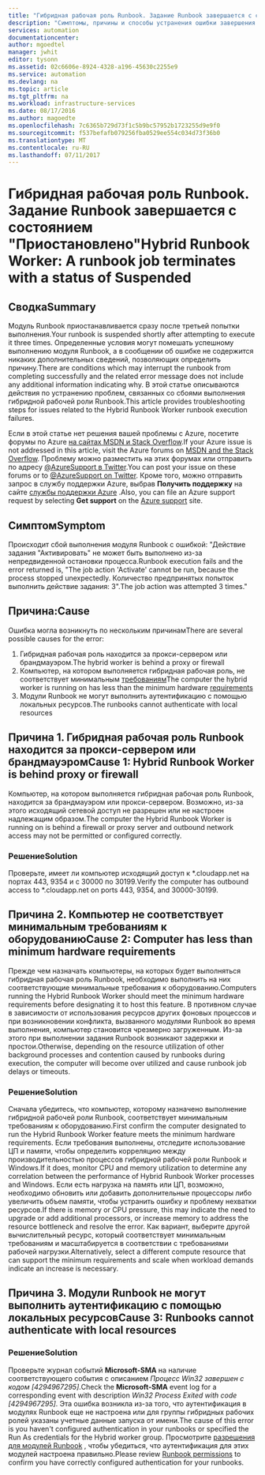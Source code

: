 ```yaml
---
title: "Гибридная рабочая роль Runbook. Задание Runbook завершается с состоянием \"Приостановлено\" | Документация Майкрософт"
description: "Симптомы, причины и способы устранения ошибки завершения задания гибридной рабочей роли Runbook."
services: automation
documentationcenter: 
author: mgoedtel
manager: jwhit
editor: tysonn
ms.assetid: 02c6606e-8924-4328-a196-45630c2255e9
ms.service: automation
ms.devlang: na
ms.topic: article
ms.tgt_pltfrm: na
ms.workload: infrastructure-services
ms.date: 08/17/2016
ms.author: magoedte
ms.openlocfilehash: 7c6365b729d73f1c5b9bc57952b1723255d9e9f0
ms.sourcegitcommit: f537befafb079256fba0529ee554c034d73f36b0
ms.translationtype: MT
ms.contentlocale: ru-RU
ms.lasthandoff: 07/11/2017
---
```

# <a name="hybrid-runbook-worker-a-runbook-job-terminates-with-a-status-of-suspended"></a><span data-ttu-id="34933-103">Гибридная рабочая роль Runbook. Задание Runbook завершается с состоянием "Приостановлено"</span><span class="sxs-lookup"><span data-stu-id="34933-103">Hybrid Runbook Worker: A runbook job terminates with a status of Suspended</span></span>
## <a name="summary"></a><span data-ttu-id="34933-104">Сводка</span><span class="sxs-lookup"><span data-stu-id="34933-104">Summary</span></span>
<span data-ttu-id="34933-105">Модуль Runbook приостанавливается сразу после третьей попытки выполнения.</span><span class="sxs-lookup"><span data-stu-id="34933-105">Your runbook is suspended shortly after attempting to execute it three times.</span></span> <span data-ttu-id="34933-106">Определенные условия могут помешать успешному выполнению модуля Runbook, а в сообщении об ошибке не содержится никаких дополнительных сведений, позволяющих определить причину.</span><span class="sxs-lookup"><span data-stu-id="34933-106">There are conditions which may interrupt the runbook from completing successfully and the related error message does not include any additional information indicating why.</span></span> <span data-ttu-id="34933-107">В этой статье описываются действия по устранению проблем, связанных со сбоями выполнения гибридной рабочей роли Runbook.</span><span class="sxs-lookup"><span data-stu-id="34933-107">This article provides troubleshooting steps for issues related to the Hybrid Runbook Worker runbook execution failures.</span></span>

<span data-ttu-id="34933-108">Если в этой статье нет решения вашей проблемы с Azure, посетите форумы по Azure [на сайтах MSDN и Stack Overflow](https://azure.microsoft.com/support/forums/).</span><span class="sxs-lookup"><span data-stu-id="34933-108">If your Azure issue is not addressed in this article, visit the Azure forums on [MSDN and the Stack Overflow](https://azure.microsoft.com/support/forums/).</span></span> <span data-ttu-id="34933-109">Проблему можно разместить на этих форумах или отправить по адресу [@AzureSupport в Twitter](https://twitter.com/AzureSupport).</span><span class="sxs-lookup"><span data-stu-id="34933-109">You can post your issue on these forums or to [@AzureSupport on Twitter](https://twitter.com/AzureSupport).</span></span> <span data-ttu-id="34933-110">Кроме того, можно отправить запрос в службу поддержки Azure, выбрав **Получить поддержку** на сайте [службы поддержки Azure](https://azure.microsoft.com/support/options/) .</span><span class="sxs-lookup"><span data-stu-id="34933-110">Also, you can file an Azure support request by selecting **Get support** on the [Azure support](https://azure.microsoft.com/support/options/) site.</span></span>

## <a name="symptom"></a><span data-ttu-id="34933-111">Симптом</span><span class="sxs-lookup"><span data-stu-id="34933-111">Symptom</span></span>
<span data-ttu-id="34933-112">Происходит сбой выполнения модуля Runbook с ошибкой: "Действие задания "Активировать" не может быть выполнено из-за непредвиденной остановки процесса.</span><span class="sxs-lookup"><span data-stu-id="34933-112">Runbook execution fails and the error returned is, "The job action 'Activate' cannot be run, because the process stopped unexpectedly.</span></span> <span data-ttu-id="34933-113">Количество предпринятых попыток выполнить действие задания: 3".</span><span class="sxs-lookup"><span data-stu-id="34933-113">The job action was attempted 3 times."</span></span>

## <a name="cause"></a><span data-ttu-id="34933-114">Причина:</span><span class="sxs-lookup"><span data-stu-id="34933-114">Cause</span></span>
<span data-ttu-id="34933-115">Ошибка могла возникнуть по нескольким причинам</span><span class="sxs-lookup"><span data-stu-id="34933-115">There are several possible causes for the error:</span></span> 

1. <span data-ttu-id="34933-116">Гибридная рабочая роль находится за прокси-сервером или брандмауэром.</span><span class="sxs-lookup"><span data-stu-id="34933-116">The hybrid worker is behind a proxy or firewall</span></span>
2. <span data-ttu-id="34933-117">Компьютер, на котором выполняется гибридная рабочая роль, не соответствует минимальным [требованиям](automation-hybrid-runbook-worker.md#hybrid-runbook-worker-requirements)</span><span class="sxs-lookup"><span data-stu-id="34933-117">The computer the hybrid worker is running on has less than the minimum hardware [requirements](automation-hybrid-runbook-worker.md#hybrid-runbook-worker-requirements)</span></span> 
3. <span data-ttu-id="34933-118">Модули Runbook не могут выполнить аутентификацию с помощью локальных ресурсов.</span><span class="sxs-lookup"><span data-stu-id="34933-118">The runbooks cannot authenticate with local resources</span></span>

## <a name="cause-1-hybrid-runbook-worker-is-behind-proxy-or-firewall"></a><span data-ttu-id="34933-119">Причина 1. Гибридная рабочая роль Runbook находится за прокси-сервером или брандмауэром</span><span class="sxs-lookup"><span data-stu-id="34933-119">Cause 1: Hybrid Runbook Worker is behind proxy or firewall</span></span>
<span data-ttu-id="34933-120">Компьютер, на котором выполняется гибридная рабочая роль Runbook, находится за брандмауэром или прокси-сервером. Возможно, из-за этого исходящий сетевой доступ не разрешен или не настроен надлежащим образом.</span><span class="sxs-lookup"><span data-stu-id="34933-120">The computer the Hybrid Runbook Worker is running on is behind a firewall or proxy server and outbound network access may not be permitted or configured correctly.</span></span>

### <a name="solution"></a><span data-ttu-id="34933-121">Решение</span><span class="sxs-lookup"><span data-stu-id="34933-121">Solution</span></span>
<span data-ttu-id="34933-122">Проверьте, имеет ли компьютер исходящий доступ к *.cloudapp.net на портах 443, 9354 и с 30000 по 30199.</span><span class="sxs-lookup"><span data-stu-id="34933-122">Verify the computer has outbound access to *.cloudapp.net on ports 443, 9354, and 30000-30199.</span></span> 

## <a name="cause-2-computer-has-less-than-minimum-hardware-requirements"></a><span data-ttu-id="34933-123">Причина 2. Компьютер не соответствует минимальным требованиям к оборудованию</span><span class="sxs-lookup"><span data-stu-id="34933-123">Cause 2: Computer has less than minimum hardware requirements</span></span>
<span data-ttu-id="34933-124">Прежде чем назначать компьютеры, на которых будет выполняться гибридная рабочая роль Runbook, необходимо выполнить на них соответствующие минимальные требования к оборудованию.</span><span class="sxs-lookup"><span data-stu-id="34933-124">Computers running the Hybrid Runbook Worker should meet the minimum hardware requirements before designating it to host this feature.</span></span> <span data-ttu-id="34933-125">В противном случае в зависимости от использования ресурсов других фоновых процессов и при возникновении конфликта, вызванного модулями Runbook во время выполнения, компьютер становится чрезмерно загруженным. Из-за этого при выполнении задания Runbook возникают задержки и простои.</span><span class="sxs-lookup"><span data-stu-id="34933-125">Otherwise, depending on the resource utilization of other background processes and contention caused by runbooks during execution, the computer will become over utilized and cause runbook job delays or timeouts.</span></span> 

### <a name="solution"></a><span data-ttu-id="34933-126">Решение</span><span class="sxs-lookup"><span data-stu-id="34933-126">Solution</span></span>
<span data-ttu-id="34933-127">Сначала убедитесь, что компьютер, которому назначено выполнение гибридной рабочей роли Runbook, соответствует минимальным требованиям к оборудованию.</span><span class="sxs-lookup"><span data-stu-id="34933-127">First confirm the computer designated to run the Hybrid Runbook Worker feature meets the minimum hardware requirements.</span></span>  <span data-ttu-id="34933-128">Если требования выполнены, отследите использование ЦП и памяти, чтобы определить корреляцию между производительностью процессов гибридной рабочей роли Runbook и Windows.</span><span class="sxs-lookup"><span data-stu-id="34933-128">If it does, monitor CPU and memory utilization to determine any correlation between the performance of Hybrid Runbook Worker processes and Windows.</span></span>  <span data-ttu-id="34933-129">Если есть нагрузка на память или ЦП, возможно, необходимо обновить или добавить дополнительные процессоры либо увеличить объем памяти, чтобы устранить ошибку и проблему нехватки ресурсов.</span><span class="sxs-lookup"><span data-stu-id="34933-129">If there is memory or CPU pressure, this may indicate the need to upgrade or add additional processors, or increase memory to address the resource bottleneck and resolve the error.</span></span> <span data-ttu-id="34933-130">Как вариант, выберите другой вычислительный ресурс, который соответствует минимальным требованиям и масштабируется в соответствии с требованиями рабочей нагрузки.</span><span class="sxs-lookup"><span data-stu-id="34933-130">Alternatively, select a different compute resource that can support the minimum requirements and scale when workload demands indicate an increase is necessary.</span></span>         

## <a name="cause-3-runbooks-cannot-authenticate-with-local-resources"></a><span data-ttu-id="34933-131">Причина 3. Модули Runbook не могут выполнить аутентификацию с помощью локальных ресурсов</span><span class="sxs-lookup"><span data-stu-id="34933-131">Cause 3: Runbooks cannot authenticate with local resources</span></span>
### <a name="solution"></a><span data-ttu-id="34933-132">Решение</span><span class="sxs-lookup"><span data-stu-id="34933-132">Solution</span></span>
<span data-ttu-id="34933-133">Проверьте журнал событий **Microsoft-SMA** на наличие соответствующего события с описанием *Процесс Win32 завершен с кодом [4294967295]*.</span><span class="sxs-lookup"><span data-stu-id="34933-133">Check the **Microsoft-SMA** event log for a corresponding event with description *Win32 Process Exited with code [4294967295]*.</span></span>  <span data-ttu-id="34933-134">Эта ошибка возникла из-за того, что аутентификация в модулях Runbook еще не настроена или для группы гибридных рабочих ролей указаны учетные данные запуска от имени.</span><span class="sxs-lookup"><span data-stu-id="34933-134">The cause of this error is you haven't configured authentication in your runbooks or specified the Run As credentials for the Hybrid worker group.</span></span>  <span data-ttu-id="34933-135">Просмотрите [разрешения для модулей Runbook](automation-hybrid-runbook-worker.md#runbook-permissions) , чтобы убедиться, что аутентификация для этих модулей настроена правильно.</span><span class="sxs-lookup"><span data-stu-id="34933-135">Please review [Runbook permissions](automation-hybrid-runbook-worker.md#runbook-permissions) to confirm you have correctly configured authentication for your runbooks.</span></span>  

